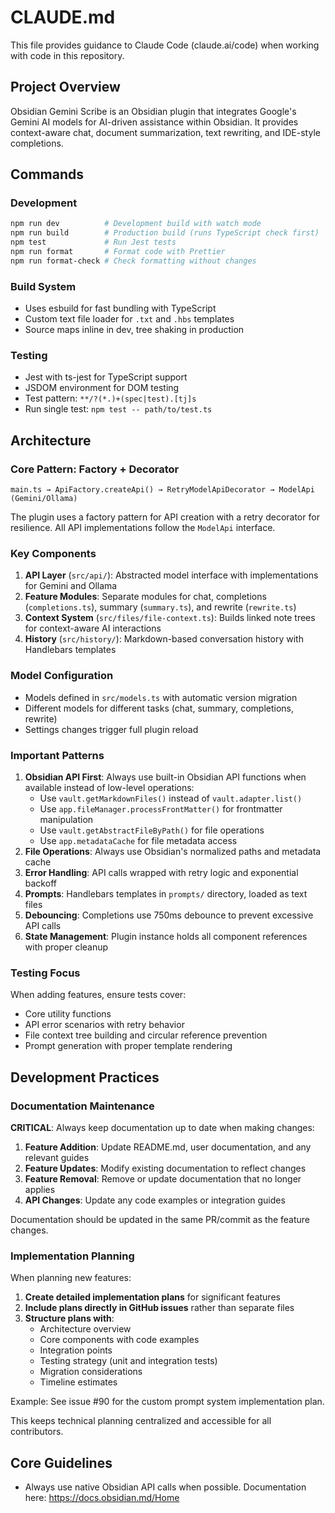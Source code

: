 # CLAUDE.md

This file provides guidance to Claude Code (claude.ai/code) when working with code in this repository.

## Project Overview

Obsidian Gemini Scribe is an Obsidian plugin that integrates Google's Gemini AI models for AI-driven assistance within Obsidian. It provides context-aware chat, document summarization, text rewriting, and IDE-style completions.

## Commands

### Development

```bash
npm run dev          # Development build with watch mode
npm run build        # Production build (runs TypeScript check first)
npm test             # Run Jest tests
npm run format       # Format code with Prettier
npm run format-check # Check formatting without changes
```

### Build System

- Uses esbuild for fast bundling with TypeScript
- Custom text file loader for `.txt` and `.hbs` templates
- Source maps inline in dev, tree shaking in production

### Testing

- Jest with ts-jest for TypeScript support
- JSDOM environment for DOM testing
- Test pattern: `**/?(*.)+(spec|test).[tj]s`
- Run single test: `npm test -- path/to/test.ts`

## Architecture

### Core Pattern: Factory + Decorator

```
main.ts → ApiFactory.createApi() → RetryModelApiDecorator → ModelApi (Gemini/Ollama)
```

The plugin uses a factory pattern for API creation with a retry decorator for resilience. All API implementations follow the `ModelApi` interface.

### Key Components

1. **API Layer** (`src/api/`): Abstracted model interface with implementations for Gemini and Ollama
2. **Feature Modules**: Separate modules for chat, completions (`completions.ts`), summary (`summary.ts`), and rewrite (`rewrite.ts`)
3. **Context System** (`src/files/file-context.ts`): Builds linked note trees for context-aware AI interactions
4. **History** (`src/history/`): Markdown-based conversation history with Handlebars templates

### Model Configuration

- Models defined in `src/models.ts` with automatic version migration
- Different models for different tasks (chat, summary, completions, rewrite)
- Settings changes trigger full plugin reload

### Important Patterns

1. **Obsidian API First**: Always use built-in Obsidian API functions when available instead of low-level operations:
   - Use `vault.getMarkdownFiles()` instead of `vault.adapter.list()`
   - Use `app.fileManager.processFrontMatter()` for frontmatter manipulation
   - Use `vault.getAbstractFileByPath()` for file operations
   - Use `app.metadataCache` for file metadata access
2. **File Operations**: Always use Obsidian's normalized paths and metadata cache
3. **Error Handling**: API calls wrapped with retry logic and exponential backoff
4. **Prompts**: Handlebars templates in `prompts/` directory, loaded as text files
5. **Debouncing**: Completions use 750ms debounce to prevent excessive API calls
6. **State Management**: Plugin instance holds all component references with proper cleanup

### Testing Focus

When adding features, ensure tests cover:

- Core utility functions
- API error scenarios with retry behavior
- File context tree building and circular reference prevention
- Prompt generation with proper template rendering

## Development Practices

### Documentation Maintenance

**CRITICAL**: Always keep documentation up to date when making changes:

1. **Feature Addition**: Update README.md, user documentation, and any relevant guides
2. **Feature Updates**: Modify existing documentation to reflect changes
3. **Feature Removal**: Remove or update documentation that no longer applies
4. **API Changes**: Update any code examples or integration guides

Documentation should be updated in the same PR/commit as the feature changes.

### Implementation Planning

When planning new features:

1. **Create detailed implementation plans** for significant features
2. **Include plans directly in GitHub issues** rather than separate files
3. **Structure plans with**:
   - Architecture overview
   - Core components with code examples
   - Integration points
   - Testing strategy (unit and integration tests)
   - Migration considerations
   - Timeline estimates

Example: See issue #90 for the custom prompt system implementation plan.

This keeps technical planning centralized and accessible for all contributors.

## Core Guidelines

- Always use native Obsidian API calls when possible. Documentation here: https://docs.obsidian.md/Home